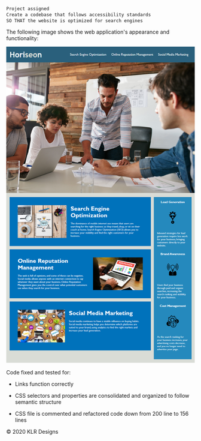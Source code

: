 ```
Project assigned
Create a codebase that follows accessibility standards
SO THAT the website is optimized for search engines
```

The following image shows the web application's appearance and functionality:

![code refactor demo](./Assets/01-html-css-git-homework-demo.png)

Code fixed and tested for:

- Links function correctly

- CSS selectors and properties are consolidated and organized to follow semantic structure

- CSS file is commented and refactored code down from 200 line to 156 lines

© 2020 KLR Designs
